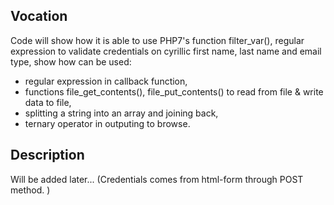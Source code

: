## Vocation
Code will show how it is able to use PHP7's function filter_var(), regular expression to validate credentials on cyrillic first name, last name 
and email type, show how can be used:
 * regular expression in callback function,
 * functions file_get_contents(), file_put_contents() to read from file & write data to file,
 * splitting a string into an array and joining back,
 * ternary operator in outputing to browse. 

## Description
Will be added later... (Credentials comes from html-form through POST method. )

